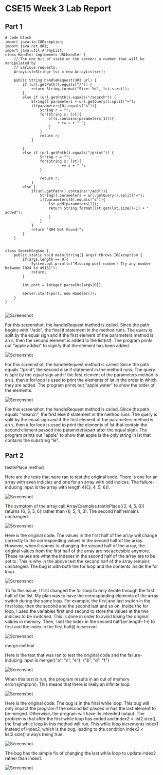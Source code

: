 # CSE15 Week 3 Lab Report 

## Part 1

```
# code block
import java.io.IOException;
import java.net.URI;
import java.util.ArrayList;
class Handler implements URLHandler {
    // The one bit of state on the server: a number that will be manipulated by
    // various requests.
    ArrayList<String> lst = new ArrayList<>();

    public String handleRequest(URI url) {
        if (url.getPath().equals("/")) {
            return String.format("Size: %d", lst.size());
        } 
        else if (url.getPath().equals("/search")) {
            String[] parameters = url.getQuery().split("=");
            if(parameters[0].equals("s")){
                String r = "";
                for(String s: lst){
                    if(s.contains(parameters[1])){
                        r += s + " ";
                    }
                }
                return r;
            }    

        }
        else if (url.getPath().equals("/print")) {
                String r = "";
                for(String s: lst){
                        r += s + " ";
                }
                
                return r;
            }    
        else {
            if(url.getPath().contains("/add")){
                String[] parameters = url.getQuery().split("=");
                if(parameters[0].equals("s")){
                    lst.add(parameters[1]);
                    return String.format(lst.get(lst.size()-1) + " added");
                    }
                }
            }
            return "404 Not Found!";
        }
    }


class SearchEngine {
    public static void main(String[] args) throws IOException {
        if(args.length == 0){
            System.out.println("Missing port number! Try any number between 1024 to 49151");
            return;
        }

        int port = Integer.parseInt(args[0]);

        Server.start(port, new Handler());
    }
}
    
   ```
   
![Screenshot](https://user-images.githubusercontent.com/114367462/195739202-6a84a9c9-4fa1-447f-b761-3630c3f0b8de.png)

For this screenshot, the handleRequest method is called. Since the path begins with "/add", the final if statement in the method runs. The query is split by the equal sign and if the first element of the parameters method is an s, then the second element is added to the list(lst). The program prints out "apple added" to signify that the element has been added. 

![Screenshot](https://user-images.githubusercontent.com/114367462/195739209-7ff85880-c9e0-4b45-b814-531da3cfac83.png)

For this screenshot, the handleRequest method is called. Since the path equals "/print", the second else if statement in the method runs. The query is split by the equal sign and if the first element of the parameters method is an s, then a for loop is used to print the elements of lst in the order in which they are added. The program prints out "apple water" to show the order of the elements. 

![Screenshot](https://user-images.githubusercontent.com/114367462/195739218-fd466d2c-95eb-4ef8-ac07-2741d93599d4.png)

For this screenshot, the handleRequest method is called. Since the path equals "/search", the first else if statement in the method runs. The query is split by the equal sign and if the first element of the parameters method is an s, then a for loop is used to print the elements of lst that contain the second element passed into parameters(part after the equal sign). The program prints out "apple" to show that apple is the only string in lst that contains the substring "le". 

## Part 2

testInPlace method

Here are the tests that were ran to test the original code. There is one for an array with even indicies and one for an array with odd indices. The failure-inducing input is the array with length 4({3, 4, 5, 6}).

![Screenshot](https://user-images.githubusercontent.com/114367462/195694281-cd82474c-49a5-42dd-a535-e2baf4129889.png)

The symptom of the array call ArrayExamples.testInPlace({3, 4, 5, 6}) returns {6, 5, 5, 6} rather than {6, 5, 4, 3). The second half remains unchanged.

![Screenshot](https://user-images.githubusercontent.com/114367462/195695276-c0abab23-3d83-41a6-9fb6-11c10bf174f4.png)

Here is the original code. The values in the first half of the array will change correctly to the corresponding values in the second half of the array. However, when it comes to changing the second half of the array, the original values from the first half of the array are not accesible anymore. These values are what the indexes in the second half of the array are to be set to. This is why in the above test the second half of the array remains unchanged. The bug is with both the for loop and the contents inside the for loop. 

![Screenshot](https://user-images.githubusercontent.com/114367462/195694124-2b7cdb3d-da09-42c5-af18-a4407ec19f83.png)

To fix this issue, I first changed the for loop to only iterate through the first half of the list. My plan was to have the corresponding elements of the array switch during the same loop. For example, the first and last switch in the first loop, then the second and the second last and so on. Inside the for loop, I used the variables first and second to store the values at the two indicies to be switched. This is done in order to avoid losing the original values in memory. Then, I set the index in the second half(arr.length-1-i) to first and the index in the first half(i) to second. 

![Screenshot](https://user-images.githubusercontent.com/114367462/195694318-8294b170-98b3-42fe-8347-af74b796b8f4.png)


merge method

Here is the test that was ran to test the original code and the failure-inducing input is merge({"a", "c", "e"}, {"b", "d", "f"}

![Screenshot](https://user-images.githubusercontent.com/114367462/195701976-567a44c2-ea66-4cc8-9608-287a20592b2c.png)

When this test is run, the program results in an out of memory error(symptom). This means that there is likely an infinite loop. 

![Screenshot](https://user-images.githubusercontent.com/114367462/195702026-3a6b594d-791d-47a8-98a8-42e9c357eaab.png)

Here is the original code. The bug is in the final while loop. This bug will only impact the program if the second list passed in has the last element to be merged. Otherwise, the program will have its intended output. The problem is that after the first while loop has ended and index2 < list2.size(), the final while loop in this method will run. This while loop increments index1 instead of index2, which is the bug, leading to the condition index2 < list2.size() always being true. 

![Screenshot](https://user-images.githubusercontent.com/114367462/195701806-a756af88-49ee-409d-8c17-f90d57e73930.png)

The bug has the simple fix of changing the last while loop to update index2 rather than index1. 

![Screenshot](https://user-images.githubusercontent.com/114367462/195701552-5a60d312-7d3d-430a-bc3d-1f25a3fedc8d.png)

